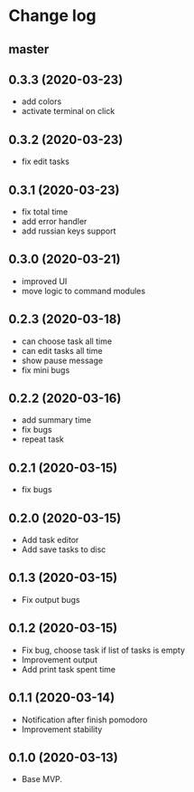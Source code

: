 # Change log

## master

## 0.3.3 (2020-03-23)

- add colors
- activate terminal on click

## 0.3.2 (2020-03-23)

- fix edit tasks

## 0.3.1 (2020-03-23)

- fix total time
- add error handler
- add russian keys support


## 0.3.0 (2020-03-21)

- improved UI
- move logic to command modules

## 0.2.3 (2020-03-18)

- can choose task all time
- can edit tasks all time
- show pause message
- fix mini bugs

## 0.2.2 (2020-03-16)

- add summary time
- fix bugs
- repeat task

## 0.2.1 (2020-03-15)

- fix bugs

## 0.2.0 (2020-03-15)

- Add task editor
- Add save tasks to disc

## 0.1.3 (2020-03-15)

- Fix output bugs

## 0.1.2 (2020-03-15)

- Fix bug, choose task if list of tasks is empty
- Improvement output
- Add print task spent time

## 0.1.1 (2020-03-14)

- Notification after finish pomodoro
- Improvement stability

## 0.1.0 (2020-03-13)

- Base MVP.



